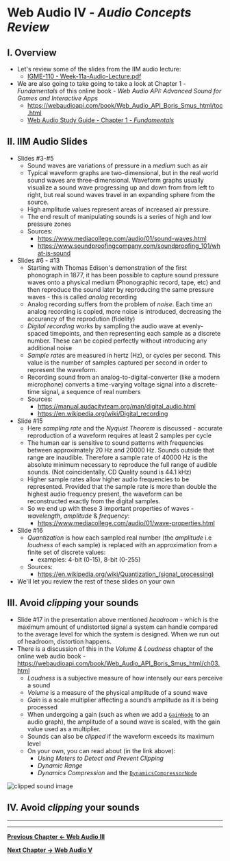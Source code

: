 # Web Audio IV - *Audio Concepts Review*

## I. Overview
- Let's review some of the slides from the IIM audio lecture:
  - [IGME-110 - Week-11a-Audio-Lecture.pdf](./_files/Week-11a-Audio-Lecture.pdf)
- We are also going to take going to take a look at Chapter 1 - *Fundamentals* of this online book -  *Web Audio API: Advanced Sound for Games and Interactive Apps*
  - https://webaudioapi.com/book/Web_Audio_API_Boris_Smus_html/toc.html
  - [Web Audio Study Guide - Chapter 1 - *Fundamentals*](./web-audio-chapter-1.md)


## II. IIM Audio Slides

- Slides #3-#5
  - Sound waves are variations of pressure in a *medium* such as air
  - Typical waveform graphs are two-dimensional, but in the real world sound waves are three-dimensional. Waveform graphs usually visualize a sound wave progressing up and down from from left to right, but real sound waves travel in an expanding sphere from the source.
  - High amplitude values represent areas of increased air pressure. 
  - The end result of manipulating sounds is a series of high and low pressure zones
  - Sources: 
    - https://www.mediacollege.com/audio/01/sound-waves.html
    - https://www.soundproofingcompany.com/soundproofing_101/what-is-sound
- Slides #6 - #13
  - Starting with Thomas Edison's demonstration of the first phonograph in 1877, it has been possible to capture sound pressure waves onto a physical medium (Phonographic record, tape, etc) and then reproduce the sound later by reproducing the same pressure waves - this is called *analog* recording
  -  Analog recording suffers from the problem of *noise*. Each time an analog recording is copied, more noise is introduced, decreasing the accurancy of the reprodution (fidelity)
  - *Digital recording* works by sampling the audio wave at evenly-spaced timepoints, and then representing each sample as a discrete number. These can be copied perfectly without introducing any additional noise
  - *Sample rates* are measured in hertz (Hz), or cycles per second. This value is the number of samples captured per second in order to represent the waveform.
  - Recording sound from an analog-to-digital-converter (like a modern microphone) converts a time-varying voltage signal into a discrete-time signal, a sequence of real numbers
  - Sources:
    - https://manual.audacityteam.org/man/digital_audio.html
    - https://en.wikipedia.org/wiki/Digital_recording
- Slide #15
  - Here *sampling rate* and the *Nyquist Theorem* is discussed - accurate reproduction of a waveform requires at least 2 samples per cycle
  - The human ear is sensitive to sound patterns with frequencies between approximately 20 Hz and 20000 Hz. Sounds outside that range are inaudible. Therefore a sample rate of 40000 Hz is the absolute minimum necessary to reproduce the full range of audible sounds. (Not coincidentally, CD Quality sound is 44.1 kHz)
  - Higher sample rates allow higher audio frequencies to be represented. Provided that the sample rate is more than double the highest audio frequency present, the waveform can be reconstructed exactly from the digital samples. 
  - So we end up with these 3 important properties of waves - *wavelength*, *amplitude* & *frequency*:
    - https://www.mediacollege.com/audio/01/wave-properties.html
- Slide #16
  - *Quantization* is how each sampled real number (the *amplitude* i.e *loudness* of each sample) is replaced with an approximation from a finite set of discrete values:
    - examples: 4-bit (0-15), 8-bit (0-255)
  - Sources:
    - https://en.wikipedia.org/wiki/Quantization_(signal_processing)
 - We'll let you review the rest of these slides on your own   
    
 ## III. Avoid *clipping* your sounds
 
 - Slide #17 in the presentation above mentioned *headroom* - which is the maximum amount of undistorted signal a system can handle compared to the average level for which the system is designed. When we run out of headroom, distortion happens.
 - There is a discussion of this in the *Volume & Loudness* chapter of the online web audio book - https://webaudioapi.com/book/Web_Audio_API_Boris_Smus_html/ch03.html
   - *Loudness* is a subjective measure of how intensely our ears perceive a sound
   - *Volume* is a measure of the physical amplitude of a sound wave
   - *Gain* is a scale multiplier affecting a sound’s amplitude as it is being processed
   - When undergoing a gain (such as when we add a [`GainNode`](https://developer.mozilla.org/en-US/docs/Web/API/GainNode) to an audio graph), the amplitude of a sound wave is scaled, with the gain value used as a multiplier.
   - Sounds can also be *clipped* if the waveform exceeds its maximum level
   - On your own, you can read about (in the link above):
     - *Using Meters to Detect and Prevent Clipping*
     - *Dynamic Range*
     - *Dynamics Compression* and the [`DynamicsCompressorNode`](https://developer.mozilla.org/en-US/docs/Web/API/DynamicsCompressorNode)
     
   
 <img src="https://webaudioapi.com/book/Web_Audio_API_Boris_Smus_html/images/waap_0305.png" alt="clipped sound image">
 
 ## IV. Avoid *clipping* your sounds

<hr><hr>

**[Previous Chapter <- Web Audio III](demo-web-audio-3.md)**

**[Next Chapter -> Web Audio V](demo-web-audio-5.md)**
